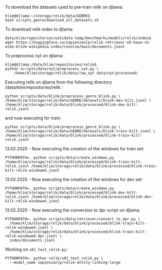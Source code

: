 
To download the datasets used to pre-train relik on djlama: 
```
klim@djlama:~/storage/relik/data/GENRE$ 
bash scripts_genre/download_all_datasets.sh
```

To download relik index to djlama: 
```
data/klim/repositories/wikidata-temp/benchmarks/models/relik/index$ 
wget https://huggingface.co/sapienzanlp/relik-retriever-e5-base-v2-aida-blink-wikipedia-index/resolve/main/documents.jsonl
```

To preprocess nyt on djlama: 
```
klim@djlama:/data/klim/repositories/relik$ 
python scripts/data/nyt/preprocess_nyt.py \
    /home/klim/storage/relik/data/raw_nyt data/nyt/processed/
```

Executing relik on djlama from the following directory /data/klim/repositories/relik : 
```
python scripts/data/blink/preprocess_genre_blink.py \
/home/klim/storage/relik/data/GENRE/datasets/blink-dev-kilt.jsonl \
/home/klim/storage/relik/data/blink/processed/blink-dev-kilt-relik.jsonl
```
and now executing for train: 
```
python scripts/data/blink/preprocess_genre_blink.py \
/home/klim/storage/relik/data/GENRE/datasets/blink-train-kilt.jsonl \
/home/klim/storage/relik/data/blink/processed/blink-train-kilt-relik.jsonl
```

13.02.2025 - Now executing the creation of the windows for train set: 
```
PYTHONPATH=. python scripts/data/create_windows.py /home/klim/storage/relik/data/blink/processed/blink-train-kilt-relik.jsonl /home/klim/storage/relik/data/blink/processed/blink-train-kilt-relik-windowed.jsonl
```

13.02.2025 - Now executing the creation of the windows for dev set: 
```
PYTHONPATH=. python scripts/data/create_windows.py /home/klim/storage/relik/data/blink/processed/blink-dev-kilt-relik.jsonl /home/klim/storage/relik/data/blink/processed/blink-dev-kilt-relik-windowed.jsonl
```

13.02.2025 - Now executing the conversion to dpr script on djlama: 
```
PYTHONPATH=. python scripts/data/retriever/convert_to_dpr.py \
  /home/klim/storage/relik/data/blink/processed/blink-train-kilt-relik-windowed.jsonl \
  /home/klim/storage/relik/data/blink/processed/blink-train-kilt-relik-windowed-dpr.jsonl \
  index/documents.jsonl

```

Working on ```s01_test_relik.py```:
```
PYTHONPATH=. python relik/s01_test_relik.py \
  --model_name sapienzanlp/relik-entity-linking-large
```